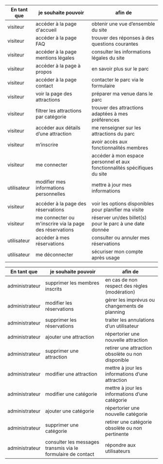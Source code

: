 | En tant que              | je souhaite pouvoir                                  | afin de                                                          |
| ------------------------ | ---------------------------------------------------- | ---------------------------------------------------------------- |
| visiteur                 | accéder à la page d'accueil                          | obtenir une vue d’ensemble du site
| visiteur                 | accéder à la page FAQ                                | trouver des réponses à des questions courantes
| visiteur                 | accéder à la page mentions légales                   |   consulter les informations légales du site
| visiteur                 | accéder à la page à propos                           | en savoir plus sur le parc
| visiteur                 | accéder à la page contact                            | contacter le parc via le formulaire                              |
| visiteur     | voir la page des attractions                          | préparer ma venue dans le parc                                    |                                  |
| visiteur                 | filtrer les attractions par catégorie                | trouver des attractions adaptées à mes préférences           |
| visiteur                 | accéder aux détails d’une attraction                           | me renseigner sur les attractions du parc                           |
| visiteur                 | m’inscrire                       | avoir accès aux fonctionnalités membres                                                      |
| visiteur                 | me connecter                     | accéder à mon espace personnel et aux fonctionnalités spécifiques du site                                                     |
| utilisateur              | modifier mes informations personnelles                               | mettre à jour mes informations                           |
|  |
| visiteur                 | accéder à la page des réservations                   |      voir les options disponibles pour planifier ma visite                                                            |
| visiteur             | me connecter ou m'inscrire via la page des réservations            | réserver un/des billet(s) pour le parc à une date donnée         |
| utilisateur              | accéder à mes réservations                           | consulter ou annuler mes réservations                                         |
| utilisateur             | me déconnecter        | sécuriser mon compte après usage |

| En tant que    | je souhaite pouvoir        | afin de                                                      |
| -------------- | -------------------------- | ------------------------------------------------------------ |
| administrateur | supprimer les membres inscrits|  en cas de non respect des règles (modération)                                  |
| administrateur | modifier les réservations   |  gérer les imprévus ou changements de planning                               |
| administrateur | supprimer les réservations   |   traiter les annulations d’un utilisateur                               |
| administrateur | ajouter une attraction    |       répertorier une nouvelle attraction                                |
| administrateur | supprimer une attraction    |  retirer une attraction obsolète ou non disponible                                    |
| administrateur | modifier une attraction   |  mettre à jour les informations d’une attraction                                  |
| administrateur | modifier une catégorie    |  mettre à jour les informations d’une catégorie                                     |
| administrateur | ajouter une catégorie    |     répertorier une nouvelle catégorie                                    |
| administrateur | supprimer une catégorie   |  retirer une catégorie obsolète ou non pertinente                                    |
| administrateur |  consulter les messages transmis via le formulaire de contact   |  répondre aux utilisateurs |
